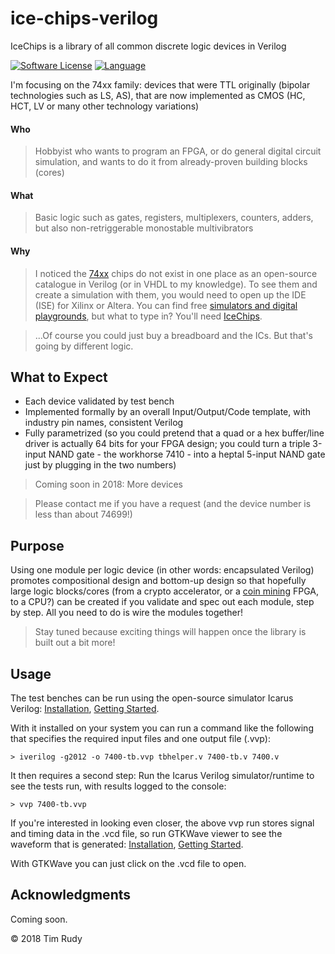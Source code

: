 # ice-chips-verilog
IceChips is a library of all common discrete logic devices in Verilog

[![Software License][ico-license]](LICENSE)
[![Language][ico-language]](Source-7400)

[topdesc]: #desc
I'm focusing on the 74xx family: devices that were TTL originally (bipolar technologies such as LS, AS), that are now implemented as CMOS (HC, HCT, LV or many other technology variations)

#### Who
> Hobbyist who wants to program an FPGA, or do general digital circuit simulation, and wants to do it from already-proven building blocks (cores)

#### What
> Basic logic such as gates, registers, multiplexers, counters, adders, but also non-retriggerable monostable multivibrators

#### Why
> I noticed the [74xx][link-wiki7400] chips do not exist in one place as an open-source catalogue in Verilog (or in VHDL to my knowledge). To see them and create a simulation with them, you would need to open up the IDE (ISE) for Xilinx or Altera. You can find free [simulators and digital playgrounds][link-websim], but what to type in? You'll need [IceChips](Source-7400).

> ...Of course you could just buy a breadboard and the ICs. But that's going by different logic.
  <!-- [Image] -->

## What to Expect

* Each device validated by test bench
* Implemented formally by an overall Input/Output/Code template, with industry pin names, consistent Verilog
* Fully parametrized (so you could pretend that a quad or a hex buffer/line driver is actually 64 bits for your FPGA design; you could turn a triple 3-input NAND gate - the workhorse 7410 - into a heptal 5-input NAND gate just by plugging in the two numbers)

> Coming soon in 2018: More devices

> Please contact me if you have a request (and the device number is less than about 74699!)

## Purpose

Using one module per logic device (in other words: encapsulated Verilog) promotes compositional design and bottom-up design so that hopefully large logic blocks/cores (from a crypto accelerator, or a [coin mining][link-coinmining] FPGA, to a CPU?) can be created if you validate and spec out each module, step by step. All you need to do is wire the modules together!

> Stay tuned because exciting things will happen once the library is built out a bit more!

## Usage
[usage]: #usage

The test benches can be run using the open-source simulator Icarus Verilog: [Installation][link-iverilogi], [Getting Started][link-iverilogs].

With it installed on your system you can run a command like the following that specifies the required input files and one output file (.vvp):
```
> iverilog -g2012 -o 7400-tb.vvp tbhelper.v 7400-tb.v 7400.v
```

It then requires a second step: Run the Icarus Verilog simulator/runtime to see the tests run, with results logged to the console:
```
> vvp 7400-tb.vvp
```

If you're interested in looking even closer, the above vvp run stores signal and timing data in the .vcd file, so run GTKWave viewer to see the waveform that is generated: [Installation][link-gtkwavei], [Getting Started][link-gtkwaves].

With GTKWave you can just click on the .vcd file to open.
  <!-- [Image] -->

## Acknowledgments

Coming soon.

© 2018 Tim Rudy

[ico-license]: https://img.shields.io/badge/license-GPL--3.0%2B-blue.svg
[ico-language]: https://img.shields.io/badge/Verilog-100%25-orange.svg

[link-wiki7400]: https://en.wikipedia.org/wiki/List_of_7400_series_integrated_circuits
[link-websim]: https://www.google.com/search?q=free+web+verilog+editor+simulator
[link-coinmining]: http://whattomine.com
[link-iverilogi]: http://iverilog.wikia.com/wiki/Installation_Guide
[link-iverilogs]: http://iverilog.wikia.com/wiki/Getting_Started
[link-gtkwavei]: http://gtkwave.sourceforge.net
[link-gtkwaves]: http://iverilog.wikia.com/wiki/GTKWAVE
